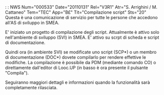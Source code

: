  :  : NWS Num="000533" Date="20110131" Rel="V3R1" Atr="S. Arrighini / M. Cattaneo" Tem="TEC" App="B£" Tit="Compilazione script" Sts="20"
Questa è una comunicazione di servizio per tutte le persone che accedono all'AS di sviluppo in SMEA.

E' iniziato un progetto di compilazione degli script.
Attualmente è attivo solo nell'ambiente di sviluppo (SVI) in SMEA.
E' attivo su scrpt di scheda e script di documentazione.

Quindi ora (in ambiente SVI) se modificate uno script (SCP*) o un membro di documentazione (DOC*) dovete compilarlo per rendere effettive le modifiche.
La compilazione è possibile da PDM (mediante comando CO) o direttamente dall'editor di Looc.UP (in basso è ora presente il pulsante "Compila").

Seguiranno maggiori dettagli e informazioni quando la funzionalità sarà completamente rilasciata.
